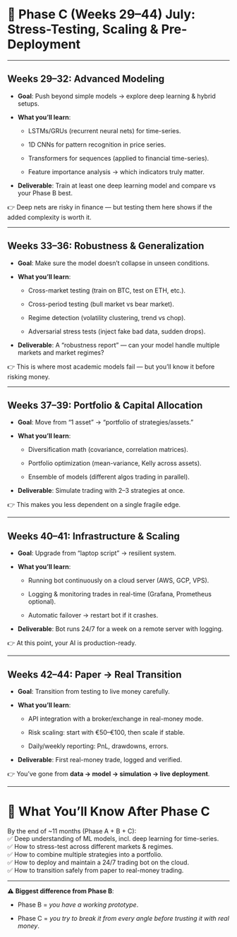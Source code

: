 # 🚀 Phase C (Weeks 29–44) July: Stress-Testing, Scaling & Pre-Deployment

---

## **Weeks 29–32: Advanced Modeling**

- **Goal**: Push beyond simple models → explore deep learning & hybrid setups.
    
- **What you’ll learn**:
    
    - LSTMs/GRUs (recurrent neural nets) for time-series.
        
    - 1D CNNs for pattern recognition in price series.
        
    - Transformers for sequences (applied to financial time-series).
        
    - Feature importance analysis → which indicators truly matter.
        
- **Deliverable**: Train at least one deep learning model and compare vs your Phase B best.
    

👉 Deep nets are risky in finance — but testing them here shows if the added complexity is worth it.

---

## **Weeks 33–36: Robustness & Generalization**

- **Goal**: Make sure the model doesn’t collapse in unseen conditions.
    
- **What you’ll learn**:
    
    - Cross-market testing (train on BTC, test on ETH, etc.).
        
    - Cross-period testing (bull market vs bear market).
        
    - Regime detection (volatility clustering, trend vs chop).
        
    - Adversarial stress tests (inject fake bad data, sudden drops).
        
- **Deliverable**: A “robustness report” — can your model handle multiple markets and market regimes?
    

👉 This is where most academic models fail — but you’ll know it before risking money.

---

## **Weeks 37–39: Portfolio & Capital Allocation**

- **Goal**: Move from “1 asset” → “portfolio of strategies/assets.”
    
- **What you’ll learn**:
    
    - Diversification math (covariance, correlation matrices).
        
    - Portfolio optimization (mean-variance, Kelly across assets).
        
    - Ensemble of models (different algos trading in parallel).
        
- **Deliverable**: Simulate trading with 2–3 strategies at once.
    

👉 This makes you less dependent on a single fragile edge.

---

## **Weeks 40–41: Infrastructure & Scaling**

- **Goal**: Upgrade from “laptop script” → resilient system.
    
- **What you’ll learn**:
    
    - Running bot continuously on a cloud server (AWS, GCP, VPS).
        
    - Logging & monitoring trades in real-time (Grafana, Prometheus optional).
        
    - Automatic failover → restart bot if it crashes.
        
- **Deliverable**: Bot runs 24/7 for a week on a remote server with logging.
    

👉 At this point, your AI is production-ready.

---

## **Weeks 42–44: Paper → Real Transition**

- **Goal**: Transition from testing to live money carefully.
    
- **What you’ll learn**:
    
    - API integration with a broker/exchange in real-money mode.
        
    - Risk scaling: start with €50–€100, then scale if stable.
        
    - Daily/weekly reporting: PnL, drawdowns, errors.
        
- **Deliverable**: First real-money trade, logged and verified.
    

👉 You’ve gone from **data → model → simulation → live deployment**.

---

# 🧠 What You’ll Know After Phase C

By the end of ~11 months (Phase A + B + C):  
✅ Deep understanding of ML models, incl. deep learning for time-series.  
✅ How to stress-test across different markets & regimes.  
✅ How to combine multiple strategies into a portfolio.  
✅ How to deploy and maintain a 24/7 trading bot on the cloud.  
✅ How to transition safely from paper to real-money trading.

---

⚠️ **Biggest difference from Phase B**:

- Phase B = _you have a working prototype_.
    
- Phase C = _you try to break it from every angle before trusting it with real money_.